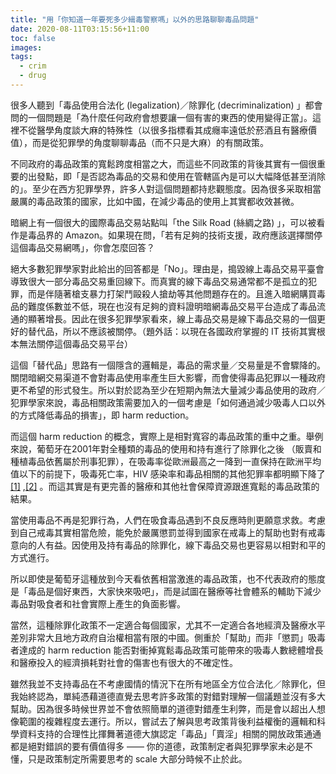 ```yaml
---
title: "用「你知道一年要死多少緝毒警察嗎」以外的思路聊聊毒品問題"
date: 2020-08-11T03:15:56+11:00
toc: false
images:
tags:
  - crim
  - drug
---
```




很多人聽到「毒品使用合法化 (legalization)／除罪化 (decriminalization) 」都會問的一個問題是「為什麼任何政府會想要讓一個有害的東西的使用變得正當」。這裡不從醫學角度談大麻的特殊性（以很多指標看其成癮率遠低於菸酒且有醫療價值），而是從犯罪學的角度聊聊毒品（而不只是大麻）的有關政策。

不同政府的毒品政策的寬鬆跨度相當之大，而這些不同政策的背後其實有一個很重要的出發點，即「是否認為毒品的交易和使用在管轄區內是可以大幅降低甚至消除的」。至少在西方犯罪學界，許多人對這個問題都持悲觀態度。因為很多采取相當嚴厲的毒品政策的國家，比如中國，在減少毒品的使用上其實都收效甚微。

暗網上有一個很大的國際毒品交易站點叫「the Silk Road (絲綢之路) 」，可以被看作是毒品界的 Amazon。如果現在問，「若有足夠的技術支援，政府應該選擇關停這個毒品交易網嗎」，你會怎麼回答？

絕大多數犯罪學家對此給出的回答都是「No」。理由是，搗毀線上毒品交易平臺會導致很大一部分毒品交易重回線下。而真實的線下毒品交易通常都不是孤立的犯罪，而是伴隨著槍支暴力打架鬥毆殺人搶劫等其他問題存在的。且進入暗網購買毒品的難度係數並不低，現在也沒有足夠的資料證明暗網毒品交易平台造成了毒品流通的顯著增長。因此在很多犯罪學家看來，線上毒品交易是線下毒品交易的一個更好的替代品，所以不應該被關停。（題外話：以現在各國政府掌握的 IT 技術其實根本無法關停這個毒品交易平台）

這個「替代品」思路有一個隱含的邏輯是，毒品的需求量／交易量是不會驟降的。關閉暗網交易渠道不會對毒品使用率產生巨大影響，而會使得毒品犯罪以一種政府更不希望的形式發生。所以對於認為至少在短期內無法大量減少毒品使用的政府／犯罪學家來說，毒品相關政策需要加入的一個考慮是「如何通過減少吸毒人口以外的方式降低毒品的損害」，即 harm reduction。

而這個 harm reduction 的概念，實際上是相對寬容的毒品政策的重中之重。舉例來說，葡萄牙在2001年對全種類的毒品的使用和持有進行了除罪化之後 （販賣和種植毒品依舊屬於刑事犯罪），在吸毒率從歐洲最高之一降到一直保持在歐洲平均值以下的前提下，吸毒死亡率，HIV 感染率和毒品相關的其他犯罪率都明顯下降了 [[1]](https://transformdrugs.org/drug-decriminalisation-in-portugal-setting-the-record-straight/) ,[[2]](https://www.drugpolicy.org/sites/default/files/dpa-drug-decriminalization-portugal-health-human-centered-approach_0.pdf) 。而這其實是有更完善的醫療和其他社會保障資源跟進寬鬆的毒品政策的結果。

當使用毒品不再是犯罪行為，人們在吸食毒品遇到不良反應時則更願意求救。考慮到自己戒毒其實相當危險，能免於嚴厲懲罰並得到國家在戒毒上的幫助也對有戒毒意向的人有益。因使用及持有毒品的除罪化，線下毒品交易也更容易以相對和平的方式進行。

所以即使是葡萄牙這種放到今天看依舊相當激進的毒品政策，也不代表政府的態度是「毒品是個好東西，大家快來吸吧」，而是試圖在醫療等社會體系的輔助下減少毒品對吸食者和社會實際上產生的負面影響。

當然，這種除罪化政策不一定適合每個國家，尤其不一定適合各地經濟及醫療水平差別非常大且地方政府自治權相當有限的中國。側重於「幫助」而非「懲罰」吸毒者達成的 harm reduction 能否對衝掉寬鬆毒品政策可能帶來的吸毒人數總體增長和醫療投入的經濟損耗對社會的傷害也有很大的不確定性。

雖然我並不支持毒品在不考慮國情的情況下在所有地區全方位合法化／除罪化，但我始終認為，單純憑藉道德直覺去思考許多政策的對錯對理解一個議題並沒有多大幫助。因為很多時候世界並不會依照簡單的道德對錯產生利弊，而是會以超出人想像範圍的複雜程度去運行。所以，嘗試去了解與思考政策背後利益權衡的邏輯和科學資料支持的合理性比揮舞著道德大旗認定「毒品」「賣淫」相關的開放政策通通都是絕對錯誤的要有價值得多 —— 你的道德，政策制定者與犯罪學家未必是不懂，只是政策制定所需要思考的 scale 大部分時候不止於此。